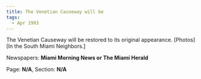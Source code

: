 ```yaml
---  
title: The Venetian Causeway will be  
tags:  
  - Apr 1993  
---  
```

  
The Venetian Causeway will be restored to its original appearance. [Photos] [In the South Miami Neighbors.]  
  
Newspapers: **Miami Morning News or The Miami Herald**  
  
Page: **N/A**, Section: **N/A** 
